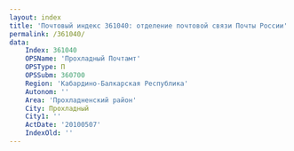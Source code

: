 ```yaml
---
layout: index
title: 'Почтовый индекс 361040: отделение почтовой связи Почты России'
permalink: /361040/
data:
    Index: 361040
    OPSName: 'Прохладный Почтамт'
    OPSType: П
    OPSSubm: 360700
    Region: 'Кабардино-Балкарская Республика'
    Autonom: ''
    Area: 'Прохладненский район'
    City: Прохладный
    City1: ''
    ActDate: '20100507'
    IndexOld: ''
---
```

